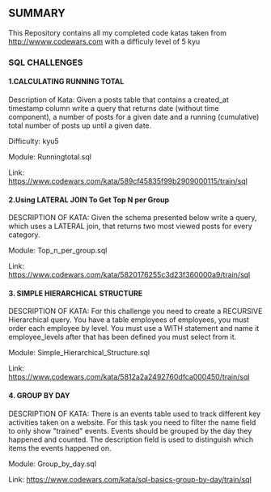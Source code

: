 ## SUMMARY

This Repository contains all my completed code katas taken from http://wwww.codewars.com with a difficuly level of 5 kyu

### SQL CHALLENGES

#### 1.CALCULATING RUNNING TOTAL

Description of Kata: Given a posts table that contains a created_at timestamp column write a query that returns date (without time component), a number of posts for a given date and a running (cumulative) total number of posts up until a given date.

Difficulty: kyu5

Module: Runningtotal.sql

Link: https://www.codewars.com/kata/589cf45835f99b2909000115/train/sql

#### 2.Using LATERAL JOIN To Get Top N per Group

DESCRIPTION OF KATA: Given the schema presented below write a query, which uses a LATERAL join, that returns two most viewed posts for every category.

Module: Top_n_per_group.sql

Link: https://www.codewars.com/kata/5820176255c3d23f360000a9/train/sql

#### 3. SIMPLE HIERARCHICAL STRUCTURE

DESCRIPTION OF KATA: For this challenge you need to create a RECURSIVE Hierarchical query. You have a table employees of employees, you must order each employee by level. You must use a WITH statement and name it employee_levels after that has been defined you must select from it.

Module: Simple_Hierarchical_Structure.sql

Link: https://www.codewars.com/kata/5812a2a2492760dfca000450/train/sql

#### 4. GROUP BY DAY

DESCRIPTION OF KATA: There is an events table used to track different key activities taken on a website. For this task you need to filter the name field to only show "trained" events. Events should be grouped by the day they happened and counted. The description field is used to distinguish which items the events happened on.

Module: Group_by_day.sql

Link: https://www.codewars.com/kata/sql-basics-group-by-day/train/sql



